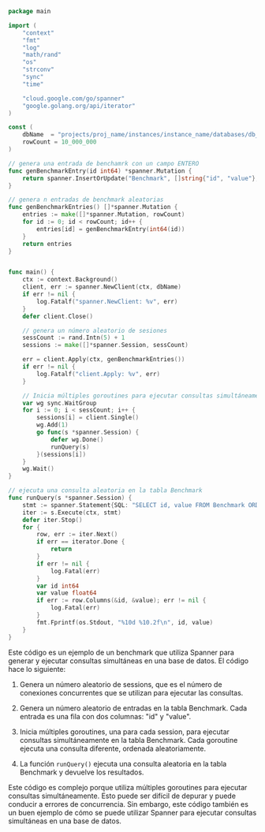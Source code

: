 ```go
package main

import (
	"context"
	"fmt"
	"log"
	"math/rand"
	"os"
	"strconv"
	"sync"
	"time"

	"cloud.google.com/go/spanner"
	"google.golang.org/api/iterator"
)

const (
	dbName  = "projects/proj_name/instances/instance_name/databases/db_name"
	rowCount = 10_000_000
)

// genera una entrada de benchamrk con un campo ENTERO
func genBenchmarkEntry(id int64) *spanner.Mutation {
	return spanner.InsertOrUpdate("Benchmark", []string{"id", "value"}, []interface{}{id, rand.Float64()})
}

// genera n entradas de benchmark aleatorias
func genBenchmarkEntries() []*spanner.Mutation {
	entries := make([]*spanner.Mutation, rowCount)
	for id := 0; id < rowCount; id++ {
		entries[id] = genBenchmarkEntry(int64(id))
	}
	return entries
}


func main() {
	ctx := context.Background()
	client, err := spanner.NewClient(ctx, dbName)
	if err != nil {
		log.Fatalf("spanner.NewClient: %v", err)
	}
	defer client.Close()

	// genera un número aleatorio de sesiones
	sessCount := rand.Intn(5) + 1
	sessions := make([]*spanner.Session, sessCount)

	err = client.Apply(ctx, genBenchmarkEntries())
	if err != nil {
		log.Fatalf("client.Apply: %v", err)
	}

	// Inicia múltiples goroutines para ejecutar consultas simultáneamente.
	var wg sync.WaitGroup
	for i := 0; i < sessCount; i++ {
		sessions[i] = client.Single()
		wg.Add(1)
		go func(s *spanner.Session) {
			defer wg.Done()
			runQuery(s)
		}(sessions[i])
	}
	wg.Wait()
}

// ejecuta una consulta aleatoria en la tabla Benchmark
func runQuery(s *spanner.Session) {
	stmt := spanner.Statement{SQL: "SELECT id, value FROM Benchmark ORDER BY ABS(RANDOM()) LIMIT 100"}
	iter := s.Execute(ctx, stmt)
	defer iter.Stop()
	for {
		row, err := iter.Next()
		if err == iterator.Done {
			return
		}
		if err != nil {
			log.Fatal(err)
		}
		var id int64
		var value float64
		if err := row.Columns(&id, &value); err != nil {
			log.Fatal(err)
		}
		fmt.Fprintf(os.Stdout, "%10d %10.2f\n", id, value)
	}
}
```

Este código es un ejemplo de un benchmark que utiliza Spanner para generar y ejecutar consultas simultáneas en una base de datos. El código hace lo siguiente:

1. Genera un número aleatorio de sessions, que es el número de conexiones concurrentes que se utilizan para ejecutar las consultas.

1. Genera un número aleatorio de entradas en la tabla Benchmark. Cada entrada es una fila con dos columnas: "id" y "value".

1. Inicia múltiples goroutines, una para cada session, para ejecutar consultas simultáneamente en la tabla Benchmark. Cada goroutine ejecuta una consulta diferente, ordenada aleatoriamente.

1. La función `runQuery()` ejecuta una consulta aleatoria en la tabla Benchmark y devuelve los resultados.

Este código es complejo porque utiliza múltiples goroutines para ejecutar consultas simultáneamente. Esto puede ser difícil de depurar y puede conducir a errores de concurrencia. Sin embargo, este código también es un buen ejemplo de cómo se puede utilizar Spanner para ejecutar consultas simultáneas en una base de datos.